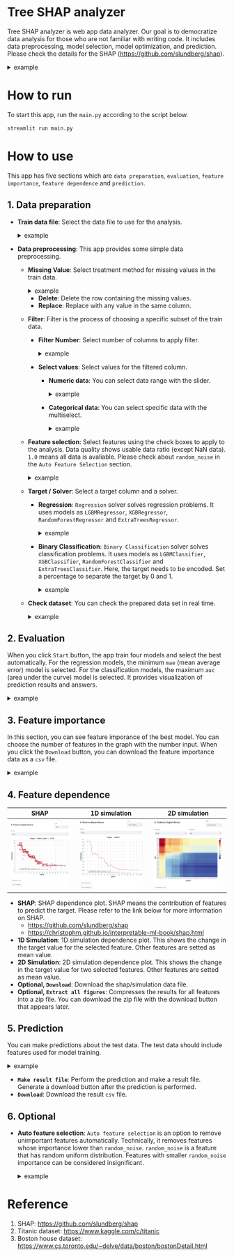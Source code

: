 # Tree SHAP analyzer
Tree SHAP analyzer is web app data analyzer. Our goal is to democratize data analysis for those who are not familiar with writing code. It includes data preprocessing, model selection, model optimization, and prediction. Please check the details for the SHAP (https://github.com/slundberg/shap).  

<details>
  <summary>example</summary>
  <figure>
      <img src="image/front.png">  
  </figure>
</details>  

# How to run
To start this app, run the `main.py` according to the script below.  

```python
streamlit run main.py
```

# How to use
This app has five sections which are `data preparation`, `evaluation`, `feature importance`, `feature dependence` and `prediction`.  

## 1. Data preparation
- **Train data file**: Select the data file to use for the analysis.
  <details>
    <summary>example</summary>
    <figure>
        <img src="image/train_data.png">  
    </figure>  
  </details>  

- **Data preprocessing**: This app provides some simple data preprocessing.  
    - **Missing Value**: Select treatment method for missing values in the train data.
      <details>
        <summary>example</summary> 
        <figure>
            <img src="image/missing_value.png">
        </figure>
      </details>  

      - **Delete**: Delete the row containing the missing values.
      - **Replace**: Replace with any value in the same column.  

    - **Filter**: Filter is the process of choosing a specific subset of the train data.
      - **Filter Number**: Select number of columns to apply filter.
        <details>
          <summary>example</summary> 
          <figure>
              <img src="image/filter_num.png">
          </figure>  

      - **Select values**: Select values for the filtered column.
        - **Numeric data**: You can select data range with the slider.
          <details>
            <summary>example</summary> 
            <figure>
                <img src="image/filter_range.png">  
            </figure> 
          </details>

        - **Categorical data**: You can select specific data with the multiselect.
          <details>
            <summary>example</summary> 
            <figure>
                <img src="image/filter_categorical.png">  
            </figure> 
          </details>  

    - **Feature selection**: Select features using the check boxes to apply to the analysis. Data quality shows usable data ratio (except NaN data). `1.0` means all data is avaliable. Please check about `random_noise` in the `Auto Feature Selection` section.
      <details>
        <summary>example</summary> 
        <figure>
            <img src="image/feature.png">  
        </figure>
      </details>  

    - **Target / Solver**: Select a target column and a solver.
      - **Regression**: `Regression` solver solves regression problems. It uses models as `LGBMRegressor`, `XGBRegressor`, `RandomForestRegressor` and `ExtraTreesRegressor`.
        <details>
          <summary>example</summary>
          <figure>
              <img src="image/solver_regression.png">  
          </figure>  
        </details>

      - **Binary Classification**: `Binary Classification` solver solves classification problems. It uses models as `LGBMClassifier`, `XGBClassifier`, `RandomForestClassifier` and `ExtraTreesClassifier`.  Here, the target needs to be encoded. Set a percentage to separate the target by 0 and 1.
        <details>
          <summary>example</summary>
          <figure>
              <img src="image/solver_classification.png">  
          </figure>  
        </details>  

    - **Check dataset**: You can check the prepared data set in real time.
      <details>
        <summary>example</summary>
        <figure>
            <img src="image/check_dataset.png">
        </figure>  
      </details>

## 2. Evaluation
When you click `Start` button, the app train four models and select the best automatically. For the regression models, the minimum `mae` (mean average error) model is selected. For the classification models, the maximum `auc` (area under the curve) model is selected. It provides visualization of prediction results and answers.  

<details>  
  <summary>example</summary>  

  |Regression|Binary Calssification|
  |:---:|:---:|
  |<img src="image/result_regression.png">|<img src="image/result_classification.png">|
</details>

## 3. Feature importance
In this section, you can see feature imporance of the best model. You can choose the number of features in the graph with the number input. When you click the `Download` button, you can download the feature importance data as a `csv` file.  

<details>  
  <summary>example</summary>  
  <figure>
      <img src="image/feature_importance.png">  
  </figure> 
</details>

## 4. Feature dependence
|SHAP|1D simulation|2D simulation|
|:---:|:---:|:---:|
|<img src="image/feature_dependence_shap.png" width="100%">|<img src="image/feature_dependence_1d.png" width="90%">|<img src="image/feature_dependence_2d.png" width="97%">|

- **SHAP**: SHAP dependence plot. SHAP means the contribution of features to predict the target. Please refer to the link below for more information on SHAP.
  - https://github.com/slundberg/shap
  - https://christophm.github.io/interpretable-ml-book/shap.html  
- **1D Simulation**: 1D simulation dependence plot. This shows the change in the target value for the selected feature. Other features are setted as mean value.
- **2D Simulation**: 2D simulation dependence plot. This shows the change in the target value for two selected features. Other features are setted as mean value.  
- **Optional, `Download`**: Download the shap/simulation data file.
- **Optional, `Extract all figures`**: Compresses the results for all features into a zip file. You can download the zip file with the download button that appears later.  

## 5. Prediction
You can make predictions about the test data. The test data should include features used for model training.  

<details>  
  <summary>example</summary>  
  <figure>
      <img src="image/prediction.png">  
  </figure> 
</details>  

- **`Make result file`**: Perform the prediction and make a result file. Generate a download button after the prediction is performed.
- **`Download`**: Download the result `csv` file.
  
## 6. Optional
- **Auto feature selection**: `Auto feature selection` is an option to remove unimportant features automatically. Technically, it removes features whose importance lower than `random_noise`. `random_noise` is a feature that has random uniform distribution. Features with smaller `random_noise` importance can be considered insignificant.  

  <details>  
    <summary>example</summary>  
    <figure>
        <img src="image/auto_feature_selection.png">  
    </figure> 
  </details>

# Reference
1. SHAP: https://github.com/slundberg/shap
2. Titanic dataset: https://www.kaggle.com/c/titanic
3. Boston house dataset: https://www.cs.toronto.edu/~delve/data/boston/bostonDetail.html
